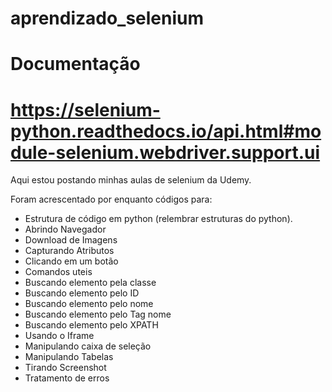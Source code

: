 # aprendizado_selenium

# Documentação
# https://selenium-python.readthedocs.io/api.html#module-selenium.webdriver.support.ui

Aqui estou postando minhas aulas de selenium da Udemy.

Foram acrescentado por enquanto códigos para:

- Estrutura de código em python (relembrar estruturas do python).
- Abrindo Navegador
- Download de Imagens
- Capturando Atributos
- Clicando em um botão
- Comandos uteis
- Buscando elemento pela classe
- Buscando elemento pelo ID
- Buscando elemento pelo nome
- Buscando elemento pelo Tag nome
- Buscando elemento pelo XPATH
- Usando o Iframe
- Manipulando caixa de seleção
- Manipulando Tabelas
- Tirando Screenshot
- Tratamento de erros
